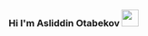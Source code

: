 ### Hi I'm Asliddin Otabekov <img src ="https://gannon.tv](https://media1.giphy.com/media/gM5qFksULw54NMWyry/giphy.gif?cid=ecf05e477d0sf6v9y1fzh0326r7s0d5bx9abt00z59iwlzjn&ep=v1_stickers_search&rid=giphy.gif&ct=s" width ="30px">
